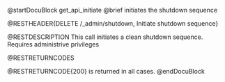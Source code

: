
@startDocuBlock get_api_initiate
@brief initiates the shutdown sequence

@RESTHEADER{DELETE /_admin/shutdown, Initiate shutdown sequence}

@RESTDESCRIPTION
This call initiates a clean shutdown sequence. Requires administrive privileges

@RESTRETURNCODES

@RESTRETURNCODE{200}
is returned in all cases.
@endDocuBlock

